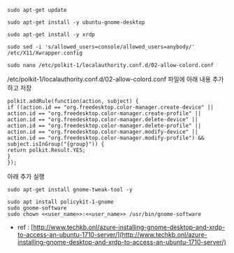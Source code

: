 
```shell
sudo apt-get update

sudo apt-get install -y ubuntu-gnome-desktop

sudo apt-get install -y xrdp

sudo sed -i 's/allowed_users=console/allowed_users=anybody/' /etc/X11/Xwrapper.config

sudo nano /etc/polkit-1/localauthority.conf.d/02-allow-colord.conf
```
/etc/polkit-1/localauthority.conf.d/02-allow-colord.conf 파일에 아래 내용 추가하고 저장

```
polkit.addRule(function(action, subject) {
if ((action.id == "org.freedesktop.color-manager.create-device" ||
action.id == "org.freedesktop.color-manager.create-profile" ||
action.id == "org.freedesktop.color-manager.delete-device" ||
action.id == "org.freedesktop.color-manager.delete-profile" ||
action.id == "org.freedesktop.color-manager.modify-device" ||
action.id == "org.freedesktop.color-manager.modify-profile") &&
subject.isInGroup("{group}")) {
return polkit.Result.YES;
}
});
```

아래 추가 실행

```shell
sudo apt-get install gnome-tweak-tool -y

sudo apt install policykit-1-gnome
sudo gnome-software
sudo chown <<user_name>>:<<user_name>> /usr/bin/gnome-software
```


* ref : [http://www.techkb.onl/azure-installing-gnome-desktop-and-xrdp-to-access-an-ubuntu-1710-server/](http://www.techkb.onl/azure-installing-gnome-desktop-and-xrdp-to-access-an-ubuntu-1710-server/)

